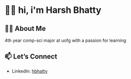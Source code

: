 # 🙋‍♂️ hi, i'm Harsh Bhatty

## 👨‍💻 About Me
4th year comp-sci major at uofg with a passion for learning

## 📫 Let’s Connect
- LinkedIn: [hbhatty](https://www.linkedin.com/in/harshbhatty2/)

<!--
**hbhatty/hbhatty** is a ✨ _special_ ✨ repository because its `README.md` (this file) appears on your GitHub profile.

##  ABOUT Here are some ideas to get you started:
  
- 🔭 I’m currently working on ...
- 🌱 I’m currently learning ...
- 👯 I’m looking to collaborate on ...
- 🤔 I’m looking for help with ...
- 💬 Ask me about ...
- 📫 How to reach me: ...
- 😄 Pronouns: ...
- ⚡ Fun fact: ...
-->
